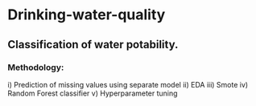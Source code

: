 # Drinking-water-quality
## Classification of water potability.
### Methodology:
i) Prediction of missing values using separate model
ii) EDA
iii) Smote
iv) Random Forest classifier
v) Hyperparameter tuning

